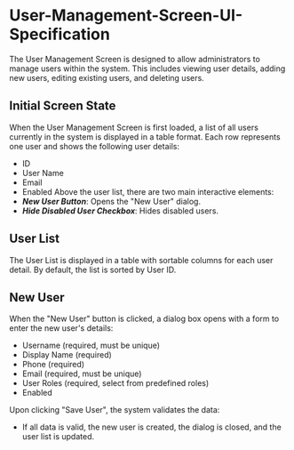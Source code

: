 # User-Management-Screen-UI-Specification

The User Management Screen is designed to allow administrators to manage users within the system. This includes viewing user details, adding new users, editing existing users, and deleting users.

## Initial Screen State
When the User Management Screen is first loaded, a list of all users currently in the system is displayed in a table format. Each row represents one user and shows the following user details:

- ID
- User Name
- Email
- Enabled
Above the user list, there are two main interactive elements:
- ***New User Button***: Opens the "New User" dialog.
- ***Hide Disabled User Checkbox***: Hides disabled users.

## User List
The User List is displayed in a table with sortable columns for each user detail. By default, the list is sorted by User ID.

## New User
When the "New User" button is clicked, a dialog box opens with a form to enter the new user's details:

- Username (required, must be unique)
- Display Name (required)
- Phone (required)
- Email (required, must be unique)
- User Roles (required, select from predefined roles)
- Enabled

Upon clicking "Save User", the system validates the data:
- If all data is valid, the new user is created, the dialog is closed, and the user list is updated.
